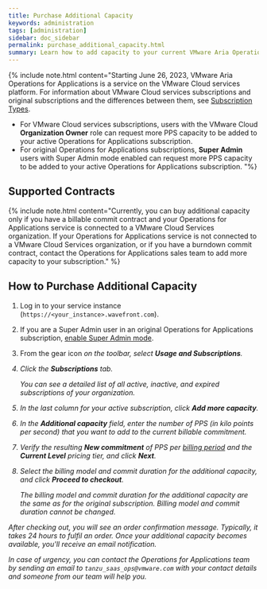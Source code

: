 ```yaml
---
title: Purchase Additional Capacity
keywords: administration
tags: [administration]
sidebar: doc_sidebar
permalink: purchase_additional_capacity.html
summary: Learn how to add capacity to your current VMware Aria Operations for Applications subscription.
---
```


{% include note.html content="Starting June 26, 2023, VMware Aria Operations for Applications is a service on the VMware Cloud services platform. For information about VMware Cloud services subscriptions and original subscriptions and the differences between them, see [Subscription Types](subscriptions-differences.html).<br/>
- For VMware Cloud services subscriptions, users with the VMware Cloud **Organization Owner** role can request more PPS capacity to be added to your active Operations for Applications subscription.<br/>
- For original Operations for Applications subscriptions, **Super Admin** users with Super Admin mode enabled can request more PPS capacity to be added to your active Operations for Applications subscription. "%}

## Supported Contracts

{% include note.html content="Currently, you can buy additional capacity only if you have a billable commit contract and your Operations for Applications service is connected to a VMware Cloud Services organization. If your Operations for Applications service is not connected to a VMware Cloud Services organization, or if you have a burndown commit contract, contact the Operations for Applications sales team to add more capacity to your subscription." %}

## How to Purchase Additional Capacity

1. Log in to your service instance (`https://<your_instance>.wavefront.com`).
1. If you are a Super Admin user in an original Operations for Applications subscription, [enable Super Admin mode](users_account_managing.html#enable-or-disable-super-admin-mode).
1. From the gear icon <i class="fa fa-cog"/> on the toolbar, select **Usage and Subscriptions**.
1. Click the **Subscriptions** tab.

    You can see a detailed list of all active, inactive, and expired subscriptions of your organization.
1. In the last column for your active subscription, click **Add more capacity**.
1. In the **Additional capacity** field, enter the number of PPS (in kilo points per second) that you want to add to the current billable commitment.
1. Verify the resulting **New commitment** of PPS per [billing period](glossary.html#b) and the **Current Level** pricing tier, and click **Next**.
1. Select the billing model and commit duration for the additional capacity, and click **Proceed to checkout**.

    The billing model and commit duration for the additional capacity are the same as for the original subscription. Billing model and commit duration cannot be changed.

After checking out, you will see an order confirmation message. Typically, it takes 24 hours to fulfil an order. Once your additional capacity becomes available, you'll receive an email notification. 

In case of urgency, you can contact the Operations for Applications team by sending an email to `tanzu_saas_ops@vmware.com` with your contact details and someone from our team will help you.
